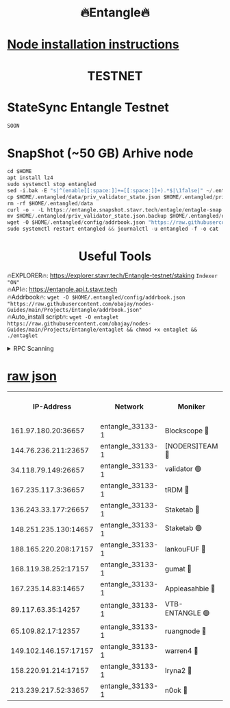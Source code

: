 <h1 align="center"> 🔥Entangle🔥</h1>

[Node installation instructions](https://github.com/obajay/nodes-Guides/tree/main/Projects/Entangle)
=

<h1 align="center"> TESTNET</h1>

# StateSync Entangle Testnet
```python
SOON
```
# SnapShot (~50 GB) Arhive node
```python
cd $HOME
apt install lz4
sudo systemctl stop entangled
sed -i.bak -E "s|^(enable[[:space:]]+=[[:space:]]+).*$|\1false|" ~/.entangled/config/config.toml
cp $HOME/.entangled/data/priv_validator_state.json $HOME/.entangled/priv_validator_state.json.backup
rm -rf $HOME/.entangled/data
curl -o - -L https://entangle.snapshot.stavr.tech/entagle/entagle-snap.tar.lz4 | lz4 -c -d - | tar -x -C $HOME/.entangled --strip-components 2
mv $HOME/.entangled/priv_validator_state.json.backup $HOME/.entangled/data/priv_validator_state.json
wget -O $HOME/.entangled/config/addrbook.json "https://raw.githubusercontent.com/obajay/nodes-Guides/main/Projects/Entangle/addrbook.json"
sudo systemctl restart entangled && journalctl -u entangled -f -o cat
```
 <h1 align="center"> Useful Tools</h1>
 
🔥EXPLORER🔥: https://explorer.stavr.tech/Entangle-testnet/staking        `Indexer "ON"` \
🔥API🔥:      https://entangle.api.t.stavr.tech \
🔥Addrbook🔥: ```wget -O $HOME/.entangled/config/addrbook.json "https://raw.githubusercontent.com/obajay/nodes-Guides/main/Projects/Entangle/addrbook.json"``` \
🔥Auto_install script🔥:  `wget -O entaglet https://raw.githubusercontent.com/obajay/nodes-Guides/main/Projects/Entangle/entaglet && chmod +x entaglet && ./entaglet`


<details>
<summary>RPC Scanning</summary>

<h2 align="center"> We scan nodes in real time every 4 hours. And we provide the final result of RPC endpoints.
We cannot influence the operation of these nodes in any way. </h2>


```python
If Voting Power is higher than 0 --> then the Node is a validator of the network and may be subject to attack and be a potential threat to the chain.
```
```python
We marked such validators with a red symbol
```

</details>

[raw json](https://rpc-check.entangt.stavr.tech/entangt/rpc-entangt-result.json)
=


<table><tr><th>IP-Address</th><th>Network</th><th>Moniker</th><th>Latest Block Height</th><th>Earliest Block Height</th><th>Catching Up</th><th>Tx Index</th><th>Voting Power</th><th>Scan Time</th></tr><tr><td>161.97.180.20:36657</td><td>entangle_33133-1</td><td>Blockscope 🔴</td><td>1697786</td><td>1</td><td>False</td><td>off</td><td>259586473635098</td><td>2024-01-15T15:26:20.339767917UTC</td></tr><tr><td>144.76.236.211:23657</td><td>entangle_33133-1</td><td>[NODERS]TEAM 🔴</td><td>1697789</td><td>1</td><td>False</td><td>off</td><td>47049700500000000</td><td>2024-01-15T15:26:33.902864729UTC</td></tr><tr><td>34.118.79.149:26657</td><td>entangle_33133-1</td><td>validator 🟢</td><td>1697790</td><td>1</td><td>False</td><td>on</td><td>0</td><td>2024-01-15T15:26:41.149161826UTC</td></tr><tr><td>167.235.117.3:36657</td><td>entangle_33133-1</td><td>tRDM 🔴</td><td>1697790</td><td>1</td><td>False</td><td>on</td><td>156936948832723</td><td>2024-01-15T15:26:42.030939628UTC</td></tr><tr><td>136.243.33.177:26657</td><td>entangle_33133-1</td><td>Staketab 🔴</td><td>1697789</td><td>660001</td><td>False</td><td>on</td><td>122550140155031</td><td>2024-01-15T15:26:36.300298544UTC</td></tr><tr><td>148.251.235.130:14657</td><td>entangle_33133-1</td><td>Staketab 🟢</td><td>1697786</td><td>660801</td><td>False</td><td>on</td><td>0</td><td>2024-01-15T15:26:20.016000700UTC</td></tr><tr><td>188.165.220.208:17157</td><td>entangle_33133-1</td><td>lankouFUF 🔴</td><td>1697788</td><td>725001</td><td>False</td><td>on</td><td>180899900000002</td><td>2024-01-15T15:26:25.553542418UTC</td></tr><tr><td>168.119.38.252:17157</td><td>entangle_33133-1</td><td>gumat 🔴</td><td>1697788</td><td>962001</td><td>False</td><td>on</td><td>314013548351851</td><td>2024-01-15T15:26:25.203540393UTC</td></tr><tr><td>167.235.14.83:14657</td><td>entangle_33133-1</td><td>Appieasahbie 🔴</td><td>1697790</td><td>1076001</td><td>False</td><td>on</td><td>44568809900999996</td><td>2024-01-15T15:26:41.735037555UTC</td></tr><tr><td>89.117.63.35:14257</td><td>entangle_33133-1</td><td>VTB-ENTANGLE 🟢</td><td>1697788</td><td>1162001</td><td>False</td><td>off</td><td>0</td><td>2024-01-15T15:26:31.187660029UTC</td></tr><tr><td>65.109.82.17:12357</td><td>entangle_33133-1</td><td>ruangnode 🔴</td><td>1697786</td><td>1312001</td><td>False</td><td>off</td><td>320450335362747</td><td>2024-01-15T15:26:20.765197089UTC</td></tr><tr><td>149.102.146.157:17157</td><td>entangle_33133-1</td><td>warren4 🔴</td><td>1697789</td><td>1436001</td><td>False</td><td>on</td><td>454417023854259</td><td>2024-01-15T15:26:33.633698553UTC</td></tr><tr><td>158.220.91.214:17157</td><td>entangle_33133-1</td><td>Iryna2 🔴</td><td>1697790</td><td>1440001</td><td>False</td><td>on</td><td>278277208343724</td><td>2024-01-15T15:26:41.494999091UTC</td></tr><tr><td>213.239.217.52:33657</td><td>entangle_33133-1</td><td>n0ok 🔴</td><td>1697790</td><td>1597790</td><td>False</td><td>off</td><td>46574292273662988</td><td>2024-01-15T15:26:40.658472360UTC</td></tr></table>
